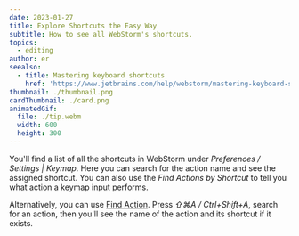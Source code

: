 ```yaml
---
date: 2023-01-27
title: Explore Shortcuts the Easy Way
subtitle: How to see all WebStorm's shortcuts.
topics:
  - editing
author: er
seealso:
  - title: Mastering keyboard shortcuts
    href: 'https://www.jetbrains.com/help/webstorm/mastering-keyboard-shortcuts.html'
thumbnail: ./thumbnail.png
cardThumbnail: ./card.png
animatedGif:
  file: ./tip.webm
  width: 600
  height: 300
---
```

You'll find a list of all the shortcuts in WebStorm under _Preferences / Settings | Keymap_. Here you can search for the action name and see the assigned shortcut. You can also use the _Find Actions by Shortcut_ to tell you what action a keymap input performs.

Alternatively, you can use [Find Action](https://www.jetbrains.com/webstorm/guide/tips/toggle-options-in-find/). Press _⇧⌘A / Ctrl+Shift+A_, search for an action, then you'll see the name of the action and its shortcut if it exists.
